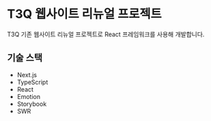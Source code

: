 # T3Q 웹사이트 리뉴얼 프로젝트

T3Q 기존 웹사이트 리뉴얼 프로젝트로 React 프레임워크를 사용해 개발합니다.

## 기술 스택

- Next.js
- TypeScript
- React
- Emotion
- Storybook
- SWR
